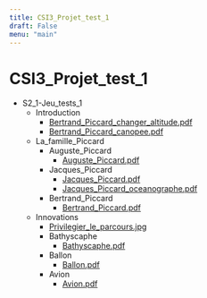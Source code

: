 ```yaml
---
title: CSI3_Projet_test_1
draft: False
menu: "main"
---
```


<html>
<h1>CSI3_Projet_test_1</h1>
</html>

- S2_1-Jeu_tests_1
	- Introduction
		- [Bertrand_Piccard_changer_altitude.pdf](/CSI3_Projet_test_1/S2_1-Jeu_tests_1/Introduction/Bertrand_Piccard_changer_altitude.pdf)
		- [Bertrand_Piccard_canopee.pdf](/CSI3_Projet_test_1/S2_1-Jeu_tests_1/Introduction/Bertrand_Piccard_canopee.pdf)
	- La_famille_Piccard
		- Auguste_Piccard
			- [Auguste_Piccard.pdf](/CSI3_Projet_test_1/S2_1-Jeu_tests_1/La_famille_Piccard/Auguste_Piccard/Auguste_Piccard.pdf)
		- Jacques_Piccard
			- [Jacques_Piccard.pdf](/CSI3_Projet_test_1/S2_1-Jeu_tests_1/La_famille_Piccard/Jacques_Piccard/Jacques_Piccard.pdf)
			- [Jacques_Piccard_oceanographe.pdf](/CSI3_Projet_test_1/S2_1-Jeu_tests_1/La_famille_Piccard/Jacques_Piccard/Jacques_Piccard_oceanographe.pdf)
		- Bertrand_Piccard
			- [Bertrand_Piccard.pdf](/CSI3_Projet_test_1/S2_1-Jeu_tests_1/La_famille_Piccard/Bertrand_Piccard/Bertrand_Piccard.pdf)
	- Innovations
		- [Privilegier_le_parcours.jpg](/CSI3_Projet_test_1/S2_1-Jeu_tests_1/Innovations/Privilegier_le_parcours.jpg)
		- Bathyscaphe
			- [Bathyscaphe.pdf](/CSI3_Projet_test_1/S2_1-Jeu_tests_1/Innovations/Bathyscaphe/Bathyscaphe.pdf)
		- Ballon
			- [Ballon.pdf](/CSI3_Projet_test_1/S2_1-Jeu_tests_1/Innovations/Ballon/Ballon.pdf)
		- Avion
			- [Avion.pdf](/CSI3_Projet_test_1/S2_1-Jeu_tests_1/Innovations/Avion/Avion.pdf)
